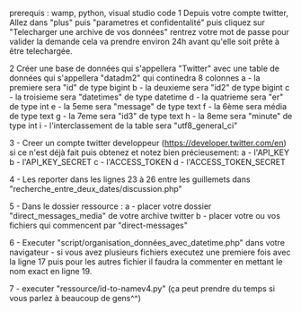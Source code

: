  prerequis : wamp, python, visual studio code
1 Depuis votre compte twitter, Allez dans "plus" puis "parametres et confidentalité" puis cliquez sur  "Telecharger une archive de vos données" rentrez 
votre mot de passe pour valider la demande cela va prendre environ 24h avant qu'elle soit prête à être telechargée.

2 Créer une base de données qui s'appellera "Twitter" avec une table de données qui s'appellera "datadm2" qui continedra 8 colonnes
  a - la premiere   sera  "id" de type   bigint
  b - la deuxieme  sera  "id2" de type bigint
  c - la troisieme sera "datetimes" de type datetime
  d - la quatrieme sera "er" de type  int
  e - la 5eme sera "message" de type  text
  f - la 6ème sera média de type text
  g - la 7eme sera  "id3" de type text
  h - la 8eme sera "minute" de type  int
  i - l'interclassement de la table  sera  "utf8_general_ci"

3 - Creer un compte twitter developpeur (https://developer.twitter.com/en)  si ce n'est déjà fait puis obtenez et notez bien précieusement: 
 	a - l'API_KEY 
	b - l'API_KEY_SECRET
	c - l'ACCESS_TOKEN
	d - l'ACCESS_TOKEN_SECRET
  
4 - Les reporter dans les lignes 23 à 26 entre les guillemets dans  "recherche_entre_deux_dates/discussion.php"

5 - Dans le dossier ressource :
    a - placer votre dossier "direct_messages_media" de votre archive twitter
    b - placer votre ou vos fichiers qui commencent par "direct-messages"
    
6 -  Executer "script/organisation_données_avec_datetime.php" dans votre navigateur 
	- si vous avez plusieurs fichiers  executez une premiere fois avec la ligne 17  puis pour les autres fichier  il faudra la commenter en mettant le nom exact en 	ligne 19.
	
7 - executer "ressource/id-to-namev4.py" (ça peut prendre du temps si vous parlez à beaucoup de gens^^)
